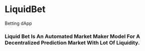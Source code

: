 # LiquidBet
Betting dApp
### Liquid Bet Is An Automated Market Maker Model For A Decentralized Prediction Market With Lot Of Liquidity.
